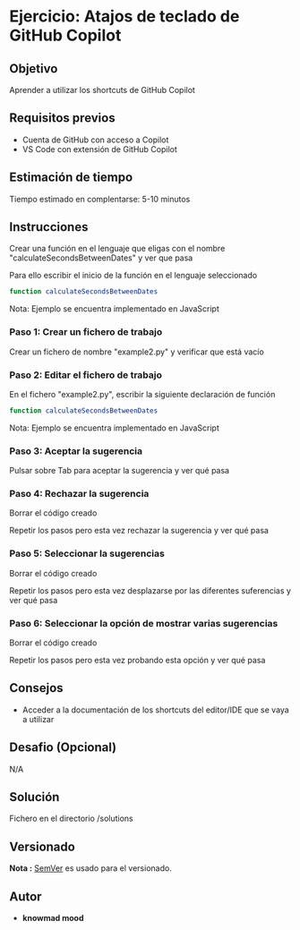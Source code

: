 # Ejercicio: Atajos de teclado de GitHub Copilot

## Objetivo

Aprender a utilizar los shortcuts de GitHub Copilot

## Requisitos previos

- Cuenta de GitHub con acceso a Copilot
- VS Code con extensión de GitHub Copilot

## Estimación de tiempo

Tiempo estimado en complentarse: 5-10 minutos

## Instrucciones

Crear una función en el lenguaje que eligas con el nombre "calculateSecondsBetweenDates" y ver que pasa

Para ello escribir el inicio de la función en el lenguaje seleccionado

```bash
function calculateSecondsBetweenDates
```

Nota: Ejemplo se encuentra implementado en JavaScript

### Paso 1: Crear un fichero de trabajo

Crear un fichero de nombre "example2.py" y verificar que está vacío

### Paso 2: Editar el fichero de trabajo

En el fichero "example2.py", escribir la siguiente declaración de función

```bash
function calculateSecondsBetweenDates
```

Nota: Ejemplo se encuentra implementado en JavaScript

### Paso 3: Aceptar la sugerencia

Pulsar sobre Tab para aceptar la sugerencia y ver qué pasa

### Paso 4: Rechazar la sugerencia

Borrar el código creado

Repetir los pasos pero esta vez rechazar la sugerencia y ver qué pasa

### Paso 5: Seleccionar la sugerencias

Borrar el código creado

Repetir los pasos pero esta vez desplazarse por las diferentes suferencias y ver qué pasa

### Paso 6: Seleccionar la opción de mostrar varias sugerencias

Borrar el código creado

Repetir los pasos pero esta vez probando esta opción y ver qué pasa

## Consejos

- Acceder a la documentación de los shortcuts del editor/IDE que se vaya a utilizar

## Desafio (Opcional)

N/A

## Solución

Fichero en el directorio /solutions

## Versionado

**Nota :** [SemVer](http://semver.org/) es usado para el versionado.

## Autor

* **knowmad mood**